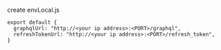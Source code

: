 
create envLocal.js
```
export default {
  graphqlUrl: "http://<your ip address>:<PORT>/graphql",
  refreshTokenUrl: "http://<your ip address>:<PORT>/refresh_token",
}
```